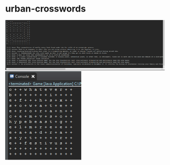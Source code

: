 # urban-crosswords

![alt text][logo1]
![alt text][logo2]

[logo1]: https://github.com/ftick/urban-crosswords/blob/master/example1.png "Logo Title Text 2"
[logo2]: https://github.com/ftick/urban-crosswords/blob/master/example2.png "Logo Title Text 2"

